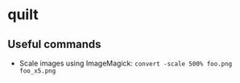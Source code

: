 # quilt

## Useful commands

- Scale images using ImageMagick: `convert -scale 500% foo.png foo_x5.png`
